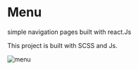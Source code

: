 # Menu
simple navigation pages built with react.Js

This project is built with SCSS and Js.

<img src="https://user-images.githubusercontent.com/92605840/192042058-930fa232-06e6-45e3-abc0-6721e49c010b.png" alt="menu" />
